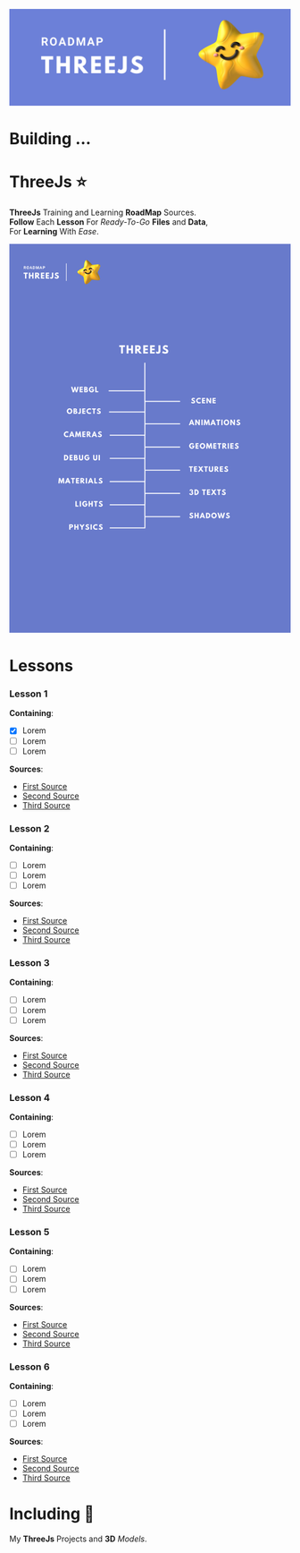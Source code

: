 ![Header](ThreeJs-Badge.png)

# Building ...

# ThreeJs :star:
**ThreeJs** Training and Learning **RoadMap** Sources. <br>
**Follow** Each **Lesson** For *Ready-To-Go* **Files** and **Data**, <br>
For **Learning** With *Ease*. <br>

![Roadmap](Roadmap.png)


# Lessons
### Lesson 1
**Containing**:
* [x] Lorem <br>
* [ ] Lorem <br>
* [ ] Lorem <br>

**Sources**:
* [First Source](https://github.com "GitHub Home Page")
* [Second Source](https://github.com "GitHub Home Page")
* [Third Source](https://github.com "GitHub Home Page")


### Lesson 2
**Containing**:
* [ ] Lorem <br>
* [ ] Lorem <br>
* [ ] Lorem <br>

**Sources**:
* [First Source](https://github.com "GitHub Home Page")
* [Second Source](https://github.com "GitHub Home Page")
* [Third Source](https://github.com "GitHub Home Page")


### Lesson 3
**Containing**:
* [ ] Lorem <br>
* [ ] Lorem <br>
* [ ] Lorem <br>

**Sources**:
* [First Source](https://github.com "GitHub Home Page")
* [Second Source](https://github.com "GitHub Home Page")
* [Third Source](https://github.com "GitHub Home Page")


### Lesson 4
**Containing**:
* [ ] Lorem <br>
* [ ] Lorem <br>
* [ ] Lorem <br>

**Sources**:
* [First Source](https://github.com "GitHub Home Page")
* [Second Source](https://github.com "GitHub Home Page")
* [Third Source](https://github.com "GitHub Home Page")


### Lesson 5
**Containing**:
* [ ] Lorem <br>
* [ ] Lorem <br>
* [ ] Lorem <br>

**Sources**:
* [First Source](https://github.com "GitHub Home Page")
* [Second Source](https://github.com "GitHub Home Page")
* [Third Source](https://github.com "GitHub Home Page")


### Lesson 6
**Containing**:
* [ ] Lorem <br>
* [ ] Lorem <br>
* [ ] Lorem <br>

**Sources**:
* [First Source](https://github.com "GitHub Home Page")
* [Second Source](https://github.com "GitHub Home Page")
* [Third Source](https://github.com "GitHub Home Page")



# Including :star2:
My **ThreeJs** Projects and **3D** *Models*.
